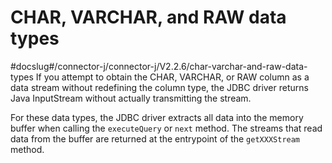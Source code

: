 CHAR, VARCHAR, and RAW data types 
======================================================
#docslug#/connector-j/connector-j/V2.2.6/char-varchar-and-raw-data-types
If you attempt to obtain the CHAR, VARCHAR, or RAW column as a data stream without redefining the column type, the JDBC driver returns Java InputStream without actually transmitting the stream. 

For these data types, the JDBC driver extracts all data into the memory buffer when calling the `executeQuery` or `next` method. The streams that read data from the buffer are returned at the entrypoint of the `getXXXStream` method.
